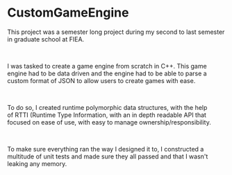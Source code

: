 # CustomGameEngine


 
This project was a semester long project during my second to last semester in graduate school at FIEA. 

​

I was tasked to create a game engine from scratch in C++. This game engine had to be data driven and the engine had to be able to parse a custom format of JSON to allow users to create games with ease.

​

To do so, I created runtime polymorphic data structures, with the help of RTTI (Runtime Type Information, with an in depth readable API that focused on ease of use, with easy to manage ownership/responsibility.

​

To make sure everything ran the way I designed it to, I constructed a multitude of unit tests and made sure they all passed and that I wasn't leaking any memory.